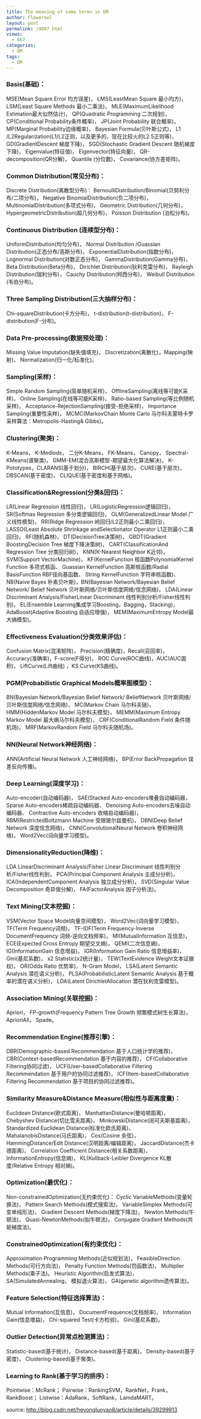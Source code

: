 ```yaml
---
title: The meaning of some terms in DM
author: Flowerowl
layout: post
permalink: /4007.html
views:
  - 667
categories:
  - DM
tags:
  - DM
---
```

### Basis(基础)：

MSE(Mean Square Error 均方误差)，
LMS(LeastMean Square 最小均方)，
LSM(Least Square Methods 最小二乘法)，
MLE(MaximumLikelihood Estimation最大似然估计)，
QP(Quadratic Programming 二次规划)，
CP(Conditional Probability条件概率)，
JP(Joint Probability 联合概率)，
MP(Marginal Probability边缘概率)，
Bayesian Formula(贝叶斯公式)，
L1 /L2Regularization(L1/L2正则，以及更多的，现在比较火的L2.5正则等)，
GD(GradientDescent 梯度下降)，
SGD(Stochastic Gradient Descent 随机梯度下降)，
Eigenvalue(特征值)，
Eigenvector(特征向量)，
QR-decomposition(QR分解)，
Quantile (分位数)，
Covariance(协方差矩阵)。

### Common Distribution(常见分布)：
Discrete Distribution(离散型分布)：
BernoulliDistribution/Binomial(贝努利分布/二项分布)，
Negative BinomialDistribution(负二项分布)，
MultinomialDistribution(多项式分布)，
Geometric Distribution(几何分布)，
HypergeometricDistribution(超几何分布)，
Poisson Distribution (泊松分布)。

### Continuous Distribution (连续型分布)：

UniformDistribution(均匀分布)，
Normal Distribution /Guassian Distribution(正态分布/高斯分布)，
ExponentialDistribution(指数分布)，
Lognormal Distribution(对数正态分布)，
GammaDistribution(Gamma分布)，
Beta Distribution(Beta分布)，
Dirichlet Distribution(狄利克雷分布)，
Rayleigh Distribution(瑞利分布)，
Cauchy Distribution(柯西分布)，
Weibull Distribution (韦伯分布)。

### Three Sampling Distribution(三大抽样分布)：

Chi-squareDistribution(卡方分布)，
t-distribution(t-distribution)，
F-distribution(F-分布)。

### Data Pre-processing(数据预处理)：
Missing Value Imputation(缺失值填充)，
Discretization(离散化)，Mapping(映射)，
Normalization(归一化/标准化)。

### Sampling(采样)：

Simple Random Sampling(简单随机采样)，
OfflineSampling(离线等可能K采样)，
Online Sampling(在线等可能K采样)，
Ratio-based Sampling(等比例随机采样)，
Acceptance-RejectionSampling(接受-拒绝采样)，
Importance Sampling(重要性采样)，
MCMC(MarkovChain Monte Carlo 马尔科夫蒙特卡罗采样算法：Metropolis-Hasting& Gibbs)。

### Clustering(聚类)：

K-Means，
K-Mediods，
二分K-Means，
FK-Means，
Canopy，
Spectral-KMeans(谱聚类)，
GMM-EM(混合高斯模型-期望最大化算法解决)，
K-Pototypes，CLARANS(基于划分)，
BIRCH(基于层次)，
CURE(基于层次)，
DBSCAN(基于密度)，
CLIQUE(基于密度和基于网格)。

### Classification&Regression(分类&回归)：

LR(Linear Regression 线性回归)，
LR(LogisticRegression逻辑回归)，
SR(Softmax Regression 多分类逻辑回归)，
GLM(GeneralizedLinear Model 广义线性模型)，
RR(Ridge Regression 岭回归/L2正则最小二乘回归)，
LASSO(Least Absolute Shrinkage andSelectionator Operator L1正则最小二乘回归)，
RF(随机森林)，
DT(DecisionTree决策树)，
GBDT(Gradient BoostingDecision Tree 梯度下降决策树)，
CART(ClassificationAnd Regression Tree 分类回归树)，
KNN(K-Nearest Neighbor K近邻)，
SVM(Support VectorMachine)，
KF(KernelFunction 核函数PolynomialKernel Function 多项式核函、
Guassian KernelFunction 高斯核函数/Radial BasisFunction RBF径向基函数、
String KernelFunction 字符串核函数)、
NB(Naive Bayes 朴素贝叶斯)，BN(Bayesian Network/Bayesian Belief Network/ Belief Network 贝叶斯网络/贝叶斯信度网络/信念网络)，
LDA(Linear Discriminant Analysis/FisherLinear Discriminant 线性判别分析/Fisher线性判别)，
EL(Ensemble Learning集成学习Boosting，Bagging，Stacking)，
AdaBoost(Adaptive Boosting 自适应增强)，
MEM(MaximumEntropy Model最大熵模型)。

### Effectiveness Evaluation(分类效果评估)：

Confusion Matrix(混淆矩阵)，
Precision(精确度)，Recall(召回率)，
Accuracy(准确率)，F-score(F得分)，
ROC Curve(ROC曲线)，AUC(AUC面积)，
LiftCurve(Lift曲线) ，KS Curve(KS曲线)。

### PGM(Probabilistic Graphical Models概率图模型)：

BN(Bayesian Network/Bayesian Belief Network/ BeliefNetwork 贝叶斯网络/贝叶斯信度网络/信念网络)，
MC(Markov Chain 马尔科夫链)，
HMM(HiddenMarkov Model 马尔科夫模型)，
MEMM(Maximum Entropy Markov Model 最大熵马尔科夫模型)，
CRF(ConditionalRandom Field 条件随机场)，
MRF(MarkovRandom Field 马尔科夫随机场)。

### NN(Neural Network神经网络)：

ANN(Artificial Neural Network 人工神经网络)，
BP(Error BackPropagation 误差反向传播)。

### Deep Learning(深度学习)：

Auto-encoder(自动编码器)，
SAE(Stacked Auto-encoders堆叠自动编码器，
Sparse Auto-encoders稀疏自动编码器、
Denoising Auto-encoders去噪自动编码器、
Contractive Auto-encoders 收缩自动编码器)，
RBM(RestrictedBoltzmann Machine 受限玻尔兹曼机)，
DBN(Deep Belief Network 深度信念网络)，
CNN(ConvolutionalNeural Network 卷积神经网络)，
Word2Vec(词向量学习模型)。

### DimensionalityReduction(降维)：

LDA LinearDiscriminant Analysis/Fisher Linear Discriminant 线性判别分析/Fisher线性判别，
PCA(Principal Component Analysis 主成分分析)，
ICA(IndependentComponent Analysis 独立成分分析)，
SVD(Singular Value Decomposition 奇异值分解)，
FA(FactorAnalysis 因子分析法)。

### Text Mining(文本挖掘)：

VSM(Vector Space Model向量空间模型)，
Word2Vec(词向量学习模型)，
TF(Term Frequency词频)，
TF-IDF(Term Frequency-Inverse DocumentFrequency 词频-逆向文档频率)，
MI(MutualInformation 互信息)，
ECE(Expected Cross Entropy 期望交叉熵)，
QEMI(二次信息熵)，
IG(InformationGain 信息增益)，
IGR(Information Gain Ratio 信息增益率)，
Gini(基尼系数)，
x2 Statistic(x2统计量)，
TEW(TextEvidence Weight文本证据权)，
OR(Odds Ratio 优势率)，
N-Gram Model，
LSA(Latent Semantic Analysis 潜在语义分析)，
PLSA(ProbabilisticLatent Semantic Analysis 基于概率的潜在语义分析)，
LDA(Latent DirichletAllocation 潜在狄利克雷模型)。

### Association Mining(关联挖掘)：

Apriori，
FP-growth(Frequency Pattern Tree Growth 频繁模式树生长算法)，
AprioriAll，
Spade。

### Recommendation Engine(推荐引擎)：

DBR(Demographic-based Recommendation 基于人口统计学的推荐)，
CBR(Context-basedRecommendation 基于内容的推荐)，
CF(Collaborative Filtering协同过滤)，
UCF(User-basedCollaborative Filtering Recommendation 基于用户的协同过滤推荐)，
ICF(Item-basedCollaborative Filtering Recommendation 基于项目的协同过滤推荐)。

### Similarity Measure&Distance Measure(相似性与距离度量)：

Euclidean Distance(欧式距离)，
ManhattanDistance(曼哈顿距离)，
Chebyshev Distance(切比雪夫距离)，
MinkowskiDistance(闵可夫斯基距离)，
Standardized Euclidean Distance(标准化欧氏距离)，
MahalanobisDistance(马氏距离)，
Cos(Cosine 余弦)，
HammingDistance/Edit Distance(汉明距离/编辑距离)，
JaccardDistance(杰卡德距离)，
Correlation Coefficient Distance(相关系数距离)，
InformationEntropy(信息熵)，
KL(Kullback-Leibler Divergence KL散度/Relative Entropy 相对熵)。

### Optimization(最优化)：

Non-constrainedOptimization(无约束优化)：
Cyclic VariableMethods(变量轮换法)，
Pattern Search Methods(模式搜索法)，
VariableSimplex Methods(可变单纯形法)，
Gradient Descent Methods(梯度下降法)，
Newton Methods(牛顿法)，
Quasi-NewtonMethods(拟牛顿法)，
Conjugate Gradient Methods(共轭梯度法)。

### ConstrainedOptimization(有约束优化)：

Approximation Programming Methods(近似规划法)，
FeasibleDirection Methods(可行方向法)，
Penalty Function Methods(罚函数法)，
Multiplier Methods(乘子法)。
Heuristic Algorithm(启发式算法)，
SA(SimulatedAnnealing，
模拟退火算法)，
GA(genetic algorithm遗传算法)。

### Feature Selection(特征选择算法)：

Mutual Information(互信息)，
DocumentFrequence(文档频率)，
Information Gain(信息增益)，
Chi-squared Test(卡方检验)，
Gini(基尼系数)。

### Outlier Detection(异常点检测算法)：

Statistic-based(基于统计)，
Distance-based(基于距离)，
Density-based(基于密度)，
Clustering-based(基于聚类)。

### Learning to Rank(基于学习的排序)：

Pointwise：McRank；
Pairwise：RankingSVM，RankNet，Frank，RankBoost；
Listwise：AdaRank，SoftRank，LamdaMART。


source: http://blog.csdn.net/heyongluoyao8/article/details/39299913
